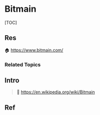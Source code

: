 # Bitmain

[TOC]



## Res
🏠 https://www.bitmain.com/


### Related Topics



## Intro
> 🔗 https://en.wikipedia.org/wiki/Bitmain



## Ref
